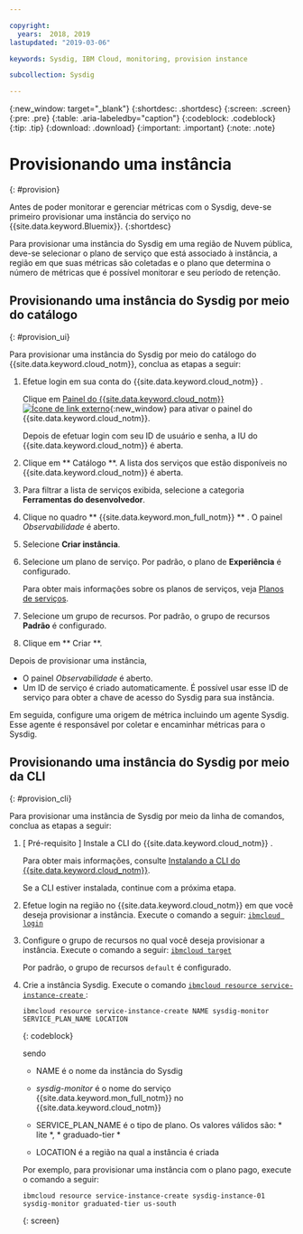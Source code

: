 ```yaml
---

copyright:
  years:  2018, 2019
lastupdated: "2019-03-06"

keywords: Sysdig, IBM Cloud, monitoring, provision instance

subcollection: Sysdig

---
```


{:new_window: target="_blank"}
{:shortdesc: .shortdesc}
{:screen: .screen}
{:pre: .pre}
{:table: .aria-labeledby="caption"}
{:codeblock: .codeblock}
{:tip: .tip}
{:download: .download}
{:important: .important}
{:note: .note}

# Provisionando uma instância
{: #provision}

Antes de poder monitorar e gerenciar métricas com o Sysdig, deve-se primeiro provisionar uma instância do serviço no {{site.data.keyword.Bluemix}}.
{:shortdesc}

Para provisionar uma instância do Sysdig em uma região de Nuvem pública, deve-se selecionar o plano de serviço que está associado à instância, a região em que suas métricas são coletadas e o plano que determina o número de métricas que é possível monitorar e seu período de retenção.



## Provisionando uma instância do Sysdig por meio do catálogo
{: #provision_ui}

Para provisionar uma instância do Sysdig por meio do catálogo do {{site.data.keyword.cloud_notm}}, conclua as etapas a seguir:

1. Efetue login em sua conta do  {{site.data.keyword.cloud_notm}} .

    Clique em [Painel do {{site.data.keyword.cloud_notm}} ![Ícone de link externo](../../icons/launch-glyph.svg "Ícone de link externo")](https://cloud.ibm.com/login){:new_window} para ativar o painel do {{site.data.keyword.cloud_notm}}.

	Depois de efetuar login com seu ID de usuário e senha, a IU do {{site.data.keyword.cloud_notm}} é aberta.

2. Clique em  ** Catálogo **. A lista dos serviços que estão disponíveis no {{site.data.keyword.cloud_notm}} é aberta.

3. Para filtrar a lista de serviços exibida, selecione a categoria **Ferramentas do desenvolvedor**.

4. Clique no quadro  ** {{site.data.keyword.mon_full_notm}} ** . O painel *Observabilidade* é aberto.

5. Selecione **Criar instância**. 

6. Selecione um plano de serviço. Por padrão, o plano de **Experiência** é configurado.

    Para obter mais informações sobre os planos de serviços, veja [Planos de serviços](/docs/services/Monitoring-with-Sysdig?topic=Sysdig-pricing_plans#pricing_plans).

7. Selecione um grupo de recursos. Por padrão, o grupo de recursos **Padrão** é configurado.

8. Clique em  ** Criar **.

Depois de provisionar uma instância, 

* O painel *Observabilidade* é aberto. 
* Um ID de serviço é criado automaticamente. É possível usar esse ID de serviço para obter a chave de acesso do Sysdig para sua instância.

Em seguida, configure uma origem de métrica incluindo um agente Sysdig. Esse agente é responsável por coletar e encaminhar métricas para o Sysdig. 



## Provisionando uma instância do Sysdig por meio da CLI
{: #provision_cli}

Para provisionar uma instância de Sysdig por meio da linha de comandos, conclua as etapas a seguir:

1. [ Pré-requisito ] Instale a CLI do  {{site.data.keyword.cloud_notm}} .

   Para obter mais informações, consulte [Instalando a CLI do {{site.data.keyword.cloud_notm}}](/docs/cli?topic=cloud-cli-ibmcloud-cli#ibmcloud-cli).

   Se a CLI estiver instalada, continue com a próxima etapa.

2. Efetue login na região no {{site.data.keyword.cloud_notm}} em que você deseja provisionar a instância. Execute o comando a seguir: [`ibmcloud login`](/docs/cli/reference/ibmcloud/bx_cli.html#ibmcloud_login)

3. Configure o grupo de recursos no qual você deseja provisionar a instância. Execute o comando a seguir: [`ibmcloud target`](/docs/cli/reference/ibmcloud/bx_cli.html#ibmcloud_target)

    Por padrão, o grupo de recursos `default` é configurado.

4. Crie a instância Sysdig. Execute o comando  [ ` ibmcloud resource service-instance-create ` ](/docs/cli/reference/ibmcloud/cli_resource_group.html#ibmcloud_resource_service_instance_create) :

    ```
    ibmcloud resource service-instance-create NAME sysdig-monitor SERVICE_PLAN_NAME LOCATION
    ```
    {: codeblock}

    sendo

    * NAME é o nome da instância do Sysdig
    
    * *sysdig-monitor* é o nome do serviço {{site.data.keyword.mon_full_notm}} no {{site.data.keyword.cloud_notm}}
    
    * SERVICE_PLAN_NAME é o tipo de plano. Os valores válidos são:  * lite *,  * graduado-tier *
    
    * LOCATION é a região na qual a instância é criada

    Por exemplo, para provisionar uma instância com o plano pago, execute o comando a seguir:

    ```
    ibmcloud resource service-instance-create sysdig-instance-01 sysdig-monitor graduated-tier us-south
    ```
    {: screen}

